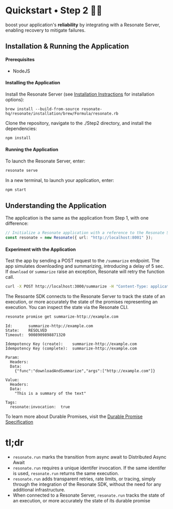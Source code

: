 # Quickstart • Step 2 🏴‍☠️

boost your application's **reliability** by integrating with a Resonate Server, enabling recovery to mitigate failures.

## Installation & Running the Application

#### Prerequisites

- NodeJS

#### Installing the Application

Install the Resonate Server (see [Installation Instractions](https://docs.resonatehq.io/resonate/quickstart) for installation options):

```
brew install --build-from-source resonate-hq/resonate/installation/brew/Formula/resonate.rb
```

Clone the repository, navigate to the ./Step2 directory, and install the dependencies:

```bash
npm install
```
#### Running the Application

To launch the Resonate Server, enter:

```bash
resonate serve
```

In a new terminal, to launch your application, enter:

```bash
npm start
```

## Understanding the Application

The application is the same as the application from Step 1, with one difference:

```typescript
// Initialize a Resonate application with a reference to the Resonate Server
const resonate = new Resonate({ url: "http://localhost:8001" });
```

#### Experiment with the Application

Test the app by sending a POST request to the `/summarize` endpoint. The app simulates downloading and summarizing, introducing a delay of 5 sec. If `download` or `summarize` raise an exception, Resonate will retry the function call.

```bash
curl -X POST http://localhost:3000/summarize -H "Content-Type: application/json" -d '{"url": "http://example.com"}'
```

The Resoante SDK connects to the Resonate Server to track the state of an execution, or more accurately the state of the promises representing an execution. You can inspect the state via the Resonate CLI.

```bash
resonate promise get summarize-http://example.com
```

```
Id:       summarize-http://example.com
State:    RESOLVED
Timeout:  9008909898871320

Idempotency Key (create):    summarize-http://example.com
Idempotency Key (complete):  summarize-http://example.com

Param:
  Headers:
  Data:
    {"func":"downloadAndSummarize","args":["http://example.com"]}

Value:
  Headers:
  Data:
    "This is a summary of the text"

Tags:
  resonate:invocation:  true
```

To learn more about Durable Promises, visit the [Durable Promise Specification](https://github.com/resonatehq/durable-promise-specification)

# tl;dr

- `resonate.run` marks the transition from async await to Distributed Async Await
- `resonate.run` requires a unique identifer invocation. If the same identifer is used, `resonate.run` returns the same execution.
- `resonate.run` adds transparent retries, rate limits, or tracing, simply through the integration of the Resonate SDK, without the need for any additional infrastructure.
- When connected to a Resonate Server, `resonate.run` tracks the state of an execution, or more accurately the state of its durable promise